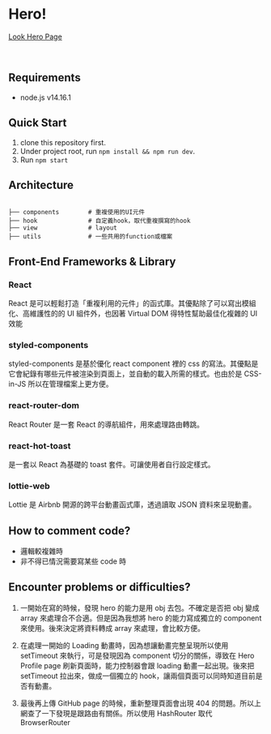# Hero!

[Look Hero Page ](https://jessylee2208.github.io/hahow-heroes/)

</br>

## Requirements

- node.js v14.16.1

## Quick Start

1. clone this repository first.
2. Under project root, run `npm install && npm run dev`.
3. Run `npm start`

## Architecture

```

├── components        # 重複使用的UI元件
├── hook              # 自定義hook，取代重複撰寫的hook
├── view              # layout
├── utils             # 一些共用的function或檔案

```

## Front-End Frameworks & Library

### React

React 是可以輕鬆打造「重複利用的元件」的函式庫。其優點除了可以寫出模組化、高維護性的的 UI 組件外，也因著 Virtual DOM 得特性幫助最佳化複雜的 UI 效能

### styled-components

styled-components 是基於優化 react component 裡的 css 的寫法。其優點是它會紀錄有哪些元件被渲染到頁面上，並自動的載入所需的樣式。也由於是 CSS-in-JS 所以在管理檔案上更方便。

### react-router-dom

React Router 是一套 React 的導航組件，用來處理路由轉跳。

### react-hot-toast

是一套以 React 為基礎的 toast 套件。可讓使用者自行設定樣式。

### lottie-web

Lottie 是 Airbnb 開源的跨平台動畫函式庫，透過讀取 JSON 資料來呈現動畫。

## How to comment code?

- 邏輯較複雜時
- 非不得已情況需要寫某些 code 時

## Encounter problems or difficulties?

1. 一開始在寫的時候，發現 hero 的能力是用 obj 去包。不確定是否把 obj 變成 array 來處理合不合適。但是因為我想將 hero 的能力寫成獨立的 component 來使用。後來決定將資料轉成 array 來處理，會比較方便。

2. 在處理一開始的 Loading 動畫時，因為想讓動畫完整呈現所以使用 setTimeout 來執行，可是發現因為 component 切分的關係，導致在 Hero Profile page 刷新頁面時，能力控制器會跟 loading 動畫一起出現。後來把 setTimeout 拉出來，做成一個獨立的 hook，讓兩個頁面可以同時知道目前是否有動畫。

3. 最後再上傳 GitHub page 的時候，重新整理頁面會出現 404 的問題。所以上網查了一下發現是跟路由有關係。所以使用 HashRouter 取代 BrowserRouter
